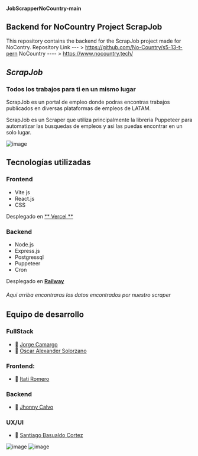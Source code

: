 #### JobScrapperNoCountry-main
## Backend for NoCountry Project ScrapJob
This repository contains the backend for the ScrapJob project made for NoContry.
Repository Link --- > https://github.com/No-Country/s5-13-t-pern
NoCountry ---- > https://www.nocountry.tech/ 


## *ScrapJob*
### Todos los trabajos para ti en un mismo lugar

ScrapJob es un portal de empleo donde podras encontras trabajos publicados en diversas plataformas de empleos de LATAM.

ScrapJob es un Scraper que utiliza principalmente la libreria Puppeteer para automatizar las busquedas de empleos y asi las puedas encontrar en un solo lugar.

![image](https://user-images.githubusercontent.com/59629654/206558192-19822e56-6d50-416a-a221-46f813e6082a.png)

## Tecnologías utilizadas

### Frontend

- Vite js
- React.js 
- CSS

Desplegado en [** Vercel **](https://scrap-job-front-deploy.vercel.app/)

### Backend

- Node.js
- Express.js
- Postgressql
- Puppeteer
- Cron 

Desplegado en [**Railway**](https://jobscrappernocountry-main-production.up.railway.app/api/v1/jobs/)
###### Aqui arriba encontraras los datos encontrados por nuestro scraper

## Equipo de desarrollo

### FullStack
- :strawberry: [Jorge Camargo](https://github.com/KuraiRantan)
- :strawberry: [Oscar Alexander Solorzano](https://github.com/OscarSolorzano)

### Frontend:
- :cherries: [Itati Romero](https://github.com/itati3911)

### Backend
- :grapes: [Jhonny Calvo](https://github.com/Bluejhonny)

### UX/UI
- :apple: [Santiago Basualdo Cortez](https://www.behance.net/santiagouxui)

![image](https://user-images.githubusercontent.com/59629654/206560605-7247ada0-31e0-4bbc-bf86-80f340c49782.png)
![image](https://user-images.githubusercontent.com/59629654/206719954-b692cd30-6940-4ed2-90e8-16be86483e82.png)
